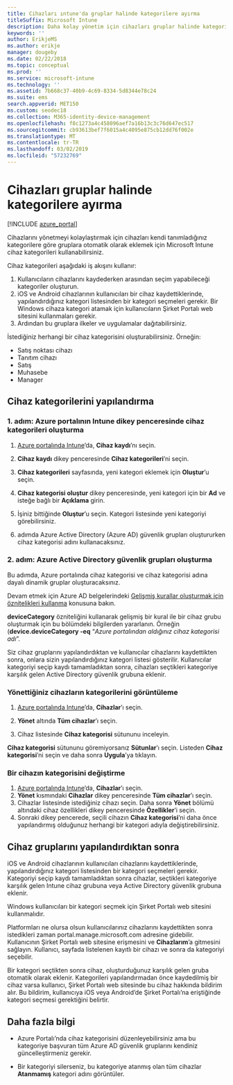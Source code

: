 ```yaml
---
title: Cihazları ıntune'da gruplar halinde kategorilere ayırma
titleSuffix: Microsoft Intune
description: Daha kolay yönetim için cihazları gruplar halinde kategorilere ayırmayı öğrenin.
keywords: ''
author: ErikjeMS
ms.author: erikje
manager: dougeby
ms.date: 02/22/2018
ms.topic: conceptual
ms.prod: ''
ms.service: microsoft-intune
ms.technology: ''
ms.assetid: 7b668c37-40b9-4c69-8334-5d8344e78c24
ms.suite: ems
search.appverid: MET150
ms.custom: seodec18
ms.collection: M365-identity-device-management
ms.openlocfilehash: f8c1273a4c458096aef7a16b13c3c76d647ec517
ms.sourcegitcommit: cb93613bef7f6015a4c4095e875cb12dd76f002e
ms.translationtype: MT
ms.contentlocale: tr-TR
ms.lasthandoff: 03/02/2019
ms.locfileid: "57232769"
---
```

# <a name="categorize-devices-into-groups"></a>Cihazları gruplar halinde kategorilere ayırma

[!INCLUDE [azure_portal](./includes/azure_portal.md)]

Cihazlarını yönetmeyi kolaylaştırmak için cihazları kendi tanımladığınız kategorilere göre gruplara otomatik olarak eklemek için Microsoft Intune cihaz kategorileri kullanabilirsiniz.

Cihaz kategorileri aşağıdaki iş akışını kullanır:
1. Kullanıcıların cihazlarını kaydederken arasından seçim yapabileceği kategoriler oluşturun.
2. iOS ve Android cihazlarının kullanıcıları bir cihaz kaydettiklerinde, yapılandırdığınız kategori listesinden bir kategori seçmeleri gerekir. Bir Windows cihaza kategori atamak için kullanıcıların Şirket Portalı web sitesini kullanmaları gerekir.
3. Ardından bu gruplara ilkeler ve uygulamalar dağıtabilirsiniz.

İstediğiniz herhangi bir cihaz kategorisini oluşturabilirsiniz. Örneğin:
- Satış noktası cihazı
- Tanıtım cihazı
- Satış
- Muhasebe
- Manager

## <a name="how-to-configure-device-categories"></a>Cihaz kategorilerini yapılandırma

### <a name="step-1-create-device-categories-on-the-intune-blade-of-the-azure-portal"></a>1. adım: Azure portalının Intune dikey penceresinde cihaz kategorileri oluşturma
1. [Azure portalında Intune](https://aka.ms/intuneportal)’da, **Cihaz kaydı**’nı seçin.
2. **Cihaz kaydı** dikey penceresinde **Cihaz kategorileri**’ni seçin.
3. **Cihaz kategorileri** sayfasında, yeni kategori eklemek için **Oluştur**’u seçin.
4. **Cihaz kategorisi oluştur** dikey penceresinde, yeni kategori için bir **Ad** ve isteğe bağlı bir **Açıklama** girin.
5. İşiniz bittiğinde **Oluştur**’u seçin. Kategori listesinde yeni kategoriyi görebilirsiniz.

2. adımda Azure Active Directory (Azure AD) güvenlik grupları oluştururken cihaz kategorisi adını kullanacaksınız.

### <a name="step-2-create-azure-active-directory-security-groups"></a>2. adım: Azure Active Directory güvenlik grupları oluşturma
Bu adımda, Azure portalında cihaz kategorisi ve cihaz kategorisi adına dayalı dinamik gruplar oluşturacaksınız.

Devam etmek için Azure AD belgelerindeki [Gelişmiş kurallar oluşturmak için öznitelikleri kullanma](https://azure.microsoft.com/documentation/articles/active-directory-accessmanagement-groups-with-advanced-rules/#using-attributes-to-create-rules-for-device-objects) konusuna bakın.

**deviceCategory** özniteliğini kullanarak gelişmiş bir kural ile bir cihaz grubu oluşturmak için bu bölümdeki bilgilerden yararlanın. Örneğin (**device.deviceCategory -eq** “*Azure portalından aldığınız cihaz kategorisi adı*”.

Siz cihaz gruplarını yapılandırdıktan ve kullanıcılar cihazlarını kaydettikten sonra, onlara sizin yapılandırdığınız kategori listesi gösterilir. Kullanıcılar kategoriyi seçip kaydı tamamladıktan sonra, cihazları seçtikleri kategoriye karşılık gelen Active Directory güvenlik grubuna eklenir.

### <a name="view-the-categories-of-devices-that-you-manage"></a>Yönettiğiniz cihazların kategorilerini görüntüleme

1.  [Azure portalında Intune](https://aka.ms/intuneportal)’da, **Cihazlar**’ı seçin.

2.  **Yönet** altında **Tüm cihazlar**’ı seçin.

3.  Cihaz listesinde **Cihaz kategorisi** sütununu inceleyin.

**Cihaz kategorisi** sütununu göremiyorsanız **Sütunlar**’ı seçin. Listeden **Cihaz kategorisi**’ni seçin ve daha sonra **Uygula**’ya tıklayın.

### <a name="change-the-category-of-a-device"></a>Bir cihazın kategorisini değiştirme

1. [Azure portalında Intune](https://aka.ms/intuneportal)’da, **Cihazlar**’ı seçin.
2. **Yönet** kısmındaki **Cihazlar** dikey penceresinde **Tüm cihazlar**’ı seçin.
3. Cihazlar listesinde istediğiniz cihazı seçin. Daha sonra **Yönet** bölümü altındaki cihaz özellikleri dikey penceresinde **Özellikler**’i seçin.
4. Sonraki dikey pencerede, seçili cihazın **Cihaz kategorisi**’ni daha önce yapılandırmış olduğunuz herhangi bir kategori adıyla değiştirebilirsiniz.

## <a name="after-you-configure-device-groups"></a>Cihaz gruplarını yapılandırdıktan sonra

iOS ve Android cihazlarının kullanıcıları cihazlarını kaydettiklerinde, yapılandırdığınız kategori listesinden bir kategori seçmeleri gerekir. Kategoriyi seçip kaydı tamamladıktan sonra cihazlar, seçtikleri kategoriye karşılık gelen Intune cihaz grubuna veya Active Directory güvenlik grubuna eklenir.

Windows kullanıcıları bir kategori seçmek için Şirket Portalı web sitesini kullanmalıdır.

Platformları ne olursa olsun kullanıcılarınız cihazlarını kaydettikten sonra istedikleri zaman portal.manage.microsoft.com adresine gidebilir. Kullanıcının Şirket Portalı web sitesine erişmesini ve **Cihazlarım**’a gitmesini sağlayın. Kullanıcı, sayfada listelenen kayıtlı bir cihazı ve sonra da kategoriyi seçebilir.

Bir kategori seçtikten sonra cihaz, oluşturduğunuz karşılık gelen gruba otomatik olarak eklenir. Kategorileri yapılandırmadan önce kaydedilmiş bir cihaz varsa kullanıcı, Şirket Portalı web sitesinde bu cihaz hakkında bildirim alır. Bu bildirim, kullanıcıya iOS veya Android’de Şirket Portalı’na eriştiğinde kategori seçmesi gerektiğini belirtir.

## <a name="further-information"></a>Daha fazla bilgi
- Azure Portalı’nda cihaz kategorisini düzenleyebilirsiniz ama bu kategoriye başvuran tüm Azure AD güvenlik gruplarını kendiniz güncelleştirmeniz gerekir.

- Bir kategoriyi silerseniz, bu kategoriye atanmış olan tüm cihazlar **Atanmamış** kategori adını görüntüler.
